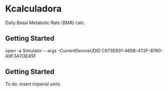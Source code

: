 # Kcalculadora

Daily Basal Metabolic Rate (BMR) calc.

## Getting Started

open -a Simulator --args -CurrentDeviceUDID C673E831-465B-472F-8760-A9F3A113E45F

## Getting Started
To do: insert imperial units.
